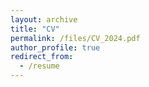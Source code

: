 ```yaml
---
layout: archive
title: "CV"
permalink: /files/CV_2024.pdf
author_profile: true
redirect_from:
  - /resume
---
```

